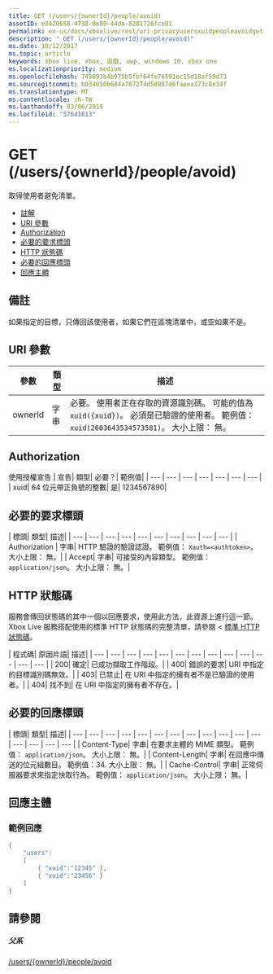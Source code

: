```yaml
---
title: GET (/users/{ownerId}/people/avoid)
assetID: e3420658-4738-8e80-44da-8281726fce01
permalink: en-us/docs/xboxlive/rest/uri-privacyusersxuidpeopleavoidget.html
description: " GET (/users/{ownerId}/people/avoid)"
ms.date: 10/12/2017
ms.topic: article
keywords: xbox live, xbox, 遊戲, uwp, windows 10, xbox one
ms.localizationpriority: medium
ms.openlocfilehash: 745893b4b975b5fbf64fe76591ec15d18af59d73
ms.sourcegitcommit: b034650b684a767274d5d88746faeea373c8e34f
ms.translationtype: MT
ms.contentlocale: zh-TW
ms.lasthandoff: 03/06/2019
ms.locfileid: "57641613"
---
```

# <a name="get-usersowneridpeopleavoid"></a>GET (/users/{ownerId}/people/avoid)
取得使用者避免清單。

  * [註解](#ID4EQ)
  * [URI 參數](#ID4EZ)
  * [Authorization](#ID4EEB)
  * [必要的要求標頭](#ID4EJC)
  * [HTTP 狀態碼](#ID4EYD)
  * [必要的回應標頭](#ID4E1F)
  * [回應主體](#ID4ESH)

<a id="ID4EQ"></a>


## <a name="remarks"></a>備註

如果指定的目標，只傳回該使用者，如果它們在區塊清單中，或空如果不是。

<a id="ID4EZ"></a>


## <a name="uri-parameters"></a>URI 參數

| 參數| 類型| 描述|
| --- | --- | --- |
| ownerId| 字串| 必要。 使用者正在存取的資源識別碼。 可能的值為<code>xuid({xuid})</code>。 必須是已驗證的使用者。 範例值： <code>xuid(2603643534573581)</code>。 大小上限： 無。 |

<a id="ID4EEB"></a>


## <a name="authorization"></a>Authorization

使用授權宣告 | 宣告| 類型| 必要？| 範例值|
| --- | --- | --- | --- | --- | --- | --- |
| xuid| 64 位元帶正負號的整數| 是| 1234567890|

<a id="ID4EJC"></a>


## <a name="required-request-headers"></a>必要的要求標頭

| 標頭| 類型| 描述|
| --- | --- | --- | --- | --- | --- | --- | --- | --- | --- |
| Authorization | 字串| HTTP 驗證的驗證認證。 範例值： <code>Xauth=&lt;authtoken></code>。 大小上限： 無。|
| Accept| 字串| 可接受的內容類型。 範例值： <code>application/json</code>。 大小上限： 無。|

<a id="ID4EYD"></a>


## <a name="http-status-codes"></a>HTTP 狀態碼

服務會傳回狀態碼的其中一個以回應要求，使用此方法，此資源上進行這一節。 Xbox Live 服務搭配使用的標準 HTTP 狀態碼的完整清單，請參閱 <<c0> [ 標準 HTTP 狀態碼](../../additional/httpstatuscodes.md)。

| 程式碼| 原因片語| 描述|
| --- | --- | --- | --- | --- | --- | --- | --- | --- | --- | --- | --- | --- |
| 200| 確定| 已成功擷取工作階段。|
| 400| 錯誤的要求| URI 中指定的目標識別碼無效。|
| 403| 已禁止| 在 URI 中指定的擁有者不是已驗證的使用者。|
| 404| 找不到| 在 URI 中指定的擁有者不存在。|

<a id="ID4E1F"></a>


## <a name="required-response-headers"></a>必要的回應標頭

| 標頭| 類型| 描述|
| --- | --- | --- | --- | --- | --- | --- | --- | --- | --- | --- | --- | --- | --- | --- | --- |
| Content-Type| 字串| 在要求主體的 MIME 類型。 範例值： <code>application/json</code>。 大小上限： 無。|
| Content-Length| 字串| 在回應中傳送的位元組數目。 範例值：34. 大小上限： 無。|
| Cache-Control| 字串| 正常伺服器要求來指定快取行為。 範例值： <code>application/json</code>。 大小上限： 無。|

<a id="ID4ESH"></a>


## <a name="response-body"></a>回應主體

<a id="ID4EYH"></a>


### <a name="sample-response"></a>範例回應


```cpp
{
    "users":
    [
        { "xuid":"12345" },
        { "xuid":"23456" }
    ]
}

```


<a id="ID4EDAAC"></a>


## <a name="see-also"></a>請參閱

<a id="ID4EFAAC"></a>


##### <a name="parent"></a>父系

[/users/{ownerId}/people/avoid](uri-privacyusersxuidpeopleavoid.md)
